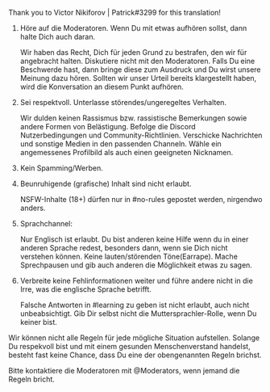 Thank you to Victor Nikiforov | Patrick#3299 for this translation!

1.  Höre auf die Moderatoren. Wenn Du mit etwas aufhören sollst, dann halte Dich auch daran.

    Wir haben das Recht, Dich für jeden Grund zu bestrafen, den wir für angebracht halten.
    Diskutiere nicht mit den Moderatoren. Falls Du eine Beschwerde hast, dann bringe diese zum Ausdruck und Du wirst unsere Meinung dazu hören. 
    Sollten wir unser Urteil bereits klargestellt haben, wird die Konversation an diesem Punkt aufhören.

2.  Sei respektvoll. Unterlasse störendes/ungeregeltes Verhalten.

    Wir dulden keinen Rassismus bzw. rassistische Bemerkungen sowie andere Formen von Belästigung.
    Befolge die Discord Nutzerbedingungen und Community-Richtlinien.
    Verschicke Nachrichten und sonstige Medien in den passenden Channeln.
    Wähle ein angemessenes Profilbild als auch einen geeigneten Nicknamen.

3.  Kein Spamming/Werben.

4.  Beunruhigende (grafische) Inhalt sind nicht erlaubt.

    NSFW-Inhalte (18+) dürfen nur in #no-rules gepostet werden, nirgendwo anders.

5.  Sprachchannel:

    Nur Englisch ist erlaubt. Du bist anderen keine Hilfe wenn du in einer anderen Sprache redest, besonders dann, wenn sie Dich nicht verstehen können.
    Keine lauten/störenden Töne(Earrape).
    Mache Sprechpausen und gib auch anderen die Möglichkeit etwas zu sagen.

6.  Verbreite keine Fehlinformationen weiter und führe andere nicht in die Irre, was die englische Sprache betrifft.

    Falsche Antworten in #learning zu geben ist nicht erlaubt, auch nicht unbeabsichtigt.
    Gib Dir selbst nicht die Muttersprachler-Rolle, wenn Du keiner bist.

Wir können nicht alle Regeln für jede mögliche Situation aufstellen. Solange Du respekvoll bist und mit einem gesunden Menschenverstand handelst, besteht fast keine Chance, dass Du eine der obengenannten Regeln brichst.

Bitte kontaktiere die Moderatoren mit @Moderators, wenn jemand die Regeln bricht.